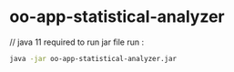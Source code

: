 # oo-app-statistical-analyzer
// java 11 required to run jar file
run : 
```sh
java -jar oo-app-statistical-analyzer.jar
```

